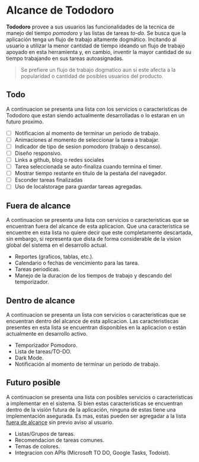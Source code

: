 # Alcance de Tododoro

**Tododoro** provee a sus usuarios las funcionalidades de la tecnica de manejo del tiempo _pomodoro_ y las listas de tareas _to-do_.
Se busca que la aplicación tenga un flujo de trabajo altamente dogmático. Incitando al usuario a utilizar la menor cantidad de tiempo ideando un flujo de trabajo apoyado en esta herramienta y, en cambio, inventir la mayor cantidad de su tiempo trabajando en sus tareas autoasignadas.

> Se prefiere un flujo de trabajo dogmatico aun si este afecta a la popularidad o cantidad de posibles usuarios del producto.

## Todo

A continuacion se presenta una lista con los servicios o caracteristicas de Tododoro que estan siendo actualmente desarrolladas o lo estaran en un futuro proximo.

- [ ] Notificacion al momento de terminar un periodo de trabajo.
- [ ] Animaciones al momento de seleccionar la tarea a trabajar.
- [ ] Indicador de tipo de sesion pomodoro (trabajo o descanso).
- [ ] Diseño responsivo.
- [ ] Links a github, blog o redes sociales
- [ ] Tarea seleccionada se auto-finaliza cuando termina el timer.
- [ ] Mostrar tiempo restante en titulo de la pestaña del navegador.
- [ ] Esconder tareas finalizadas
- [ ] Uso de localstorage para guardar tareas agregadas.

## Fuera de alcance

A continuacion se presenta una lista con servicios o caracteristicas que se encuentran fuera del alcance de esta aplicacion.
Que una caracteristica se encuentre en esta lista no quiere decir que este completamente descartada, sin embargo, si representa que dista de forma considerable de la vision global del sistema en el desarrollo actual.

- Reportes (graficos, tablas, etc.).
- Calendario o fechas de vencimiento para las tarea.
- Tareas periodicas.
- Manejo de la duracion de los tiempos de trabajo y descando del temporizador.

## Dentro de alcance

A continuacion se presenta un lista con servicios o caracteristicas que se encuentran dentro del alcance de esta aplicacion.
Las caracteristiscas presentes en esta lista se encuentran disponibles en la aplicacion o están actualmente en desarrollo activo.

- Temporizador Pomodoro.
- Lista de tareas/TO-DO.
- Dark Mode.
- Notificación al momento de terminar un periodo de trabajo.

## Futuro posible

A continuacion se presenta una lista con posibles servicios o caracteristicas a implementar en el sistema.
Si bien estas caracteristicas se encuentran dentro de la visión futura de la aplicación, ninguna de estas tiene una implementación asegurada. Es mas, estas pueden ser agregadar a la lista [fuera de alcance](#fuera-de-alcance) sin previo aviso al usuario.

- Listas/Grupos de tareas.
- Recomendacion de tareas comunes.
- Temas de colores.
- Integracion con APIs (Microsoft TO DO, Google Tasks, Todoist).
